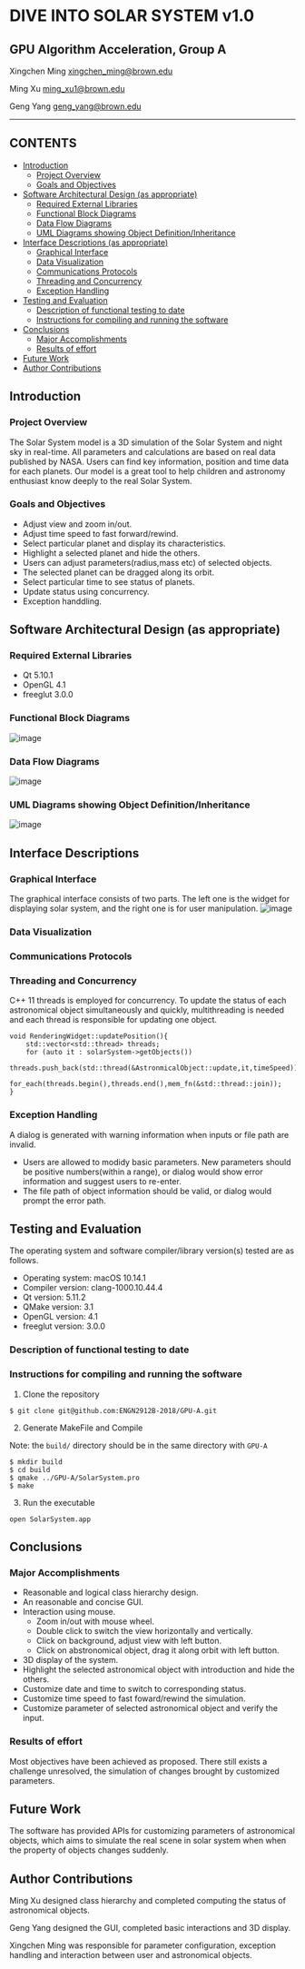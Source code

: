 

# DIVE INTO SOLAR SYSTEM v1.0
## GPU Algorithm Acceleration, Group A


Xingchen Ming   xingchen_ming@brown.edu

Ming Xu     ming_xu1@brown.edu

Geng Yang   geng_yang@brown.edu

------

## CONTENTS

<!-- TOC -->

  - [Introduction](#introduction)
    - [Project Overview](#project-overview)
    - [Goals and Objectives](#goals-and-objectives)
  - [Software Architectural Design (as appropriate)](#software-architectural-design-as-appropriate)
    - [Required External Libraries](#required-external-libraries)
    - [Functional Block Diagrams](#functional-block-diagrams)
    - [Data Flow Diagrams](#data-flow-diagrams)
    - [UML Diagrams showing Object Definition/Inheritance](#uml-diagrams-showing-object-definitioninheritance)
  - [Interface Descriptions (as appropriate)](#interface-descriptions-as-appropriate)
    - [Graphical Interface](#graphical-interface)
    - [Data Visualization](#data-visualization)
    - [Communications Protocols](#communications-protocols)
    - [Threading and Concurrency](#threading-and-concurrency)
    - [Exception Handling](#exception-handling)
  - [Testing and Evaluation](#testing-and-evaluation)
    - [Description of functional testing to date](#description-of-functional-testing-to-date)
    - [Instructions for compiling and running the software](#instructions-for-compiling-and-running-the-software)
  - [Conclusions](#conclusions)
    - [Major Accomplishments](#major-accomplishments)
    - [Results of effort](#results-of-effort)
  - [Future Work](#future-work)
  - [Author Contributions](#author-contributions)

## Introduction
### Project Overview
The Solar System model is a 3D simulation of the Solar System and night sky in real-time. All parameters and calculations are based on real data published by NASA. Users can find key information, position and time data for each planets. Our model is a great tool to help children and astronomy enthusiast know deeply to the real Solar System.
### Goals and Objectives
- Adjust view and zoom in/out.
- Adjust time speed to fast forward/rewind.
- Select particular planet and display its characteristics.
- Highlight a selected planet and hide the others.
- Users can adjust parameters(radius,mass etc) of selected objects.
- The selected planet can be dragged along its orbit.
- Select particular time to see status of planets. 
- Update status using concurrency.
- Exception handdling.

## Software Architectural Design (as appropriate)
### Required External Libraries
- Qt 5.10.1
- OpenGL 4.1
- freeglut 3.0.0
### Functional Block Diagrams
![image](https://github.com/ENGN2912B-2018/GPU-A/blob/master/figures/Architecture.PNG)
### Data Flow Diagrams
![image](https://github.com/ENGN2912B-2018/GPU-A/blob/master/figures/FlowChart.png)
### UML Diagrams showing Object Definition/Inheritance
![image](https://github.com/ENGN2912B-2018/GPU-A/blob/master/figures/UML.png)
## Interface Descriptions
### Graphical Interface
The graphical interface consists of two parts. The left one is the widget for displaying solar system, and the right one is for user manipulation.
![image](https://github.com/ENGN2912B-2018/GPU-A/blob/Geng/images/GUI.png)
### Data Visualization
### Communications Protocols
### Threading and Concurrency
C++ 11 threads is employed for concurrency. To update the status of each astronomical object simultaneously and quickly, multithreading is needed and each thread is responsible for updating one object. 
```
void RenderingWidget::updatePosition(){
    std::vector<std::thread> threads;
    for (auto it : solarSystem->getObjects())
        threads.push_back(std::thread(&AstronmicalObject::update,it,timeSpeed));
    for_each(threads.begin(),threads.end(),mem_fn(&std::thread::join));
}
``` 
### Exception Handling
A dialog is generated with warning information when inputs or file path are invalid. 
- Users are allowed to modidy basic parameters. New parameters should be positive numbers(within a range), or dialog would show error information and suggest users to re-enter.
- The file path of object information should be valid, or dialog would prompt the error path.

## Testing and Evaluation
The operating system and software compiler/library version(s) tested are as follows.
- Operating system: macOS 10.14.1
- Compiler version: clang-1000.10.44.4
- Qt version: 5.11.2
- QMake version: 3.1
- OpenGL version: 4.1
- freeglut version: 3.0.0

### Description of functional testing to date
### Instructions for compiling and running the software
1. Clone the repository
```
$ git clone git@github.com:ENGN2912B-2018/GPU-A.git
```
2. Generate MakeFile and Compile

Note: the ```build/``` directory should be in the same directory with ```GPU-A```
```
$ mkdir build
$ cd build
$ qmake ../GPU-A/SolarSystem.pro
$ make
```
3. Run the executable
```
open SolarSystem.app
```

## Conclusions
### Major Accomplishments
- Reasonable and logical class hierarchy design.
- An reasonable and concise GUI.
- Interaction using mouse.
  - Zoom in/out with mouse wheel.
  - Double click to switch the view horizontally and vertically.
  - Click on background, adjust view with left button.
  - Click on abstronomical object, drag it along orbit with left button.
- 3D display of the system.
- Highlight the selected astronomical object with introduction and hide the others.
- Customize date and time to switch to corresponding status.
- Customize time speed to fast foward/rewind the simulation.
- Customize parameter of selected astronomical object and verify the input.
### Results of effort

Most objectives have been achieved as proposed. There still exists a challenge unresolved, the simulation of changes brought by customized parameters. 

## Future Work
The software has provided APIs for customizing parameters of astronomical objects, which aims to simulate the real scene in solar system when when the property of objects changes suddenly.

## Author Contributions

Ming Xu designed class hierarchy and completed computing the status of astronomical objects.

Geng Yang designed the GUI, completed basic interactions and 3D display.

Xingchen Ming was responsible for parameter configuration, exception handling and interaction between user and astronomical objects.

